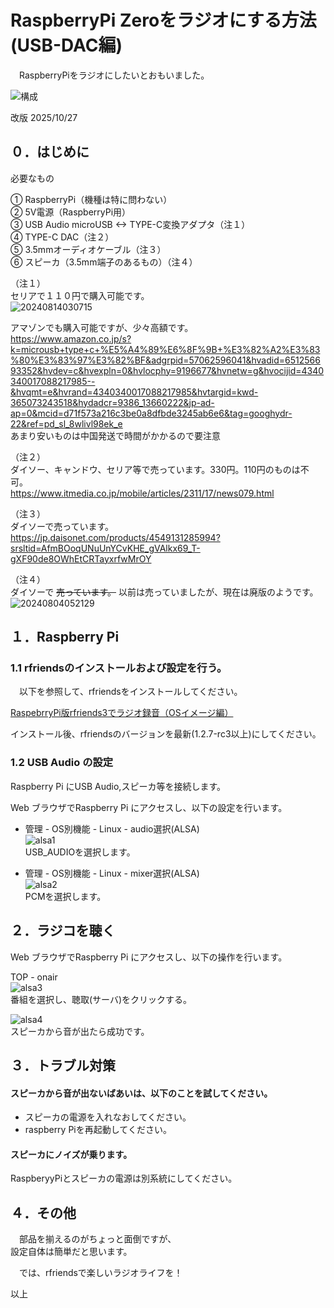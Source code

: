 # RaspberryPi Zeroをラジオにする方法(USB-DAC編)  
  
  
　RaspberryPiをラジオにしたいとおもいました。  
  
![構成](https://github.com/user-attachments/assets/033a4f6f-dd5d-44e2-b0f9-816caeced217)


改版 2025/10/27  
  
## ０．はじめに  
  
必要なもの    
  
① RaspberryPi（機種は特に問わない）  
② 5V電源（RaspberryPi用）  
③ USB Audio  microUSB <-> TYPE-C変換アダプタ（注１）   
④ TYPE-C DAC（注２）  
⑤ 3.5mmオーディオケーブル（注３）    
⑥ スピーカ（3.5mm端子のあるもの）（注４）  
  
（注１）  
セリアで１１０円で購入可能です。  
![20240814030715](https://github.com/user-attachments/assets/bc24ee2e-f108-40b4-b33d-a6c086b88fba)

アマゾンでも購入可能ですが、少々高額です。  
https://www.amazon.co.jp/s?k=microusb+type+c+%E5%A4%89%E6%8F%9B+%E3%82%A2%E3%83%80%E3%83%97%E3%82%BF&adgrpid=57062596041&hvadid=651256693352&hvdev=c&hvexpln=0&hvlocphy=9196677&hvnetw=g&hvocijid=4340340017088217985--&hvqmt=e&hvrand=4340340017088217985&hvtargid=kwd-365073243518&hydadcr=9386_13660222&jp-ad-ap=0&mcid=d71f573a216c3be0a8dfbde3245ab6e6&tag=googhydr-22&ref=pd_sl_8wlivl98ek_e  
あまり安いものは中国発送で時間がかかるので要注意  
  
（注２）  
ダイソー、キャンドウ、セリア等で売っています。330円。110円のものは不可。  
https://www.itmedia.co.jp/mobile/articles/2311/17/news079.html  
  
（注３）  
ダイソーで売っています。  
https://jp.daisonet.com/products/4549131285994?srsltid=AfmBOoqUNuUnYCvKHE_gVAlkx69_T-gXF90de8OWhEtCRTayxrfwMrOY  
  
（注４）    
ダイソーで ~~売っています。~~ 以前は売っていましたが、現在は廃版のようです。    
![20240804052129](https://github.com/user-attachments/assets/dea744f5-2aef-438a-88a0-e3308103e886)  
  
## １．Raspberry Pi  
  
### 1.1 rfriendsのインストールおよび設定を行う。  
  
　以下を参照して、rfriendsをインストールしてください。  
  
[RaspebrryPi版rfriends3でラジオ録音（OSイメージ編）](https://rfriends.github.io/rfriends/distro/raspi_image.html)
  
インストール後、rfriendsのバージョンを最新(1.2.7-rc3以上)にしてください。  
  
### 1.2 USB Audio の設定
  
Raspberry Pi にUSB Audio,スピーカ等を接続します。  

Web ブラウザでRaspberry Pi にアクセスし、以下の設定を行います。   
  
- 管理 - OS別機能 - Linux - audio選択(ALSA)  
![alsa1](https://github.com/user-attachments/assets/654fec50-56d3-417d-b34f-2768d7a79566)  
USB_AUDIOを選択します。  

- 管理 - OS別機能 - Linux - mixer選択(ALSA)  
![alsa2](https://github.com/user-attachments/assets/a575f65a-32c3-45fe-b171-9078ce9e1acf)  
PCMを選択します。
  
## ２．ラジコを聴く  
  
Web ブラウザでRaspberry Pi にアクセスし、以下の操作を行います。  
  
TOP - onair  
![alsa3](https://github.com/user-attachments/assets/2de97e62-9692-4d46-99cb-589b24b50de0)  
番組を選択し、聴取(サーバ)をクリックする。    
  
![alsa4](https://github.com/user-attachments/assets/a668c88e-4915-4cf3-bd47-d23dd1a38142)  
スピーカから音が出たら成功です。
  
## ３．トラブル対策  
    
#### スピーカから音が出ないばあいは、以下のことを試してください。  

- スピーカの電源を入れなおしてください。
- raspberry Piを再起動してください。
  
#### スピーカにノイズが乗ります。
  
RaspberyyPiとスピーカの電源は別系統にしてください。
  
## ４．その他  
  
　部品を揃えるのがちょっと面倒ですが、  
設定自体は簡単だと思います。  
  
　では、rfriendsで楽しいラジオライフを！  
  
  
以上  

